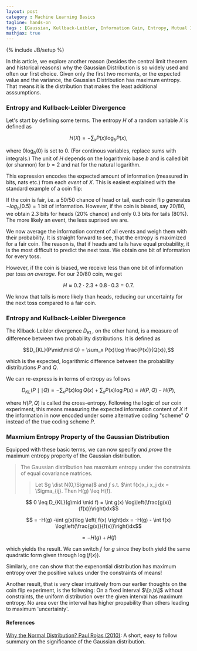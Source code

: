 ```yaml
---
layout: post
category : Machine Learning Basics
tagline: hands-on
tags : [Gaussian, Kullback-Leibler, Information Gain, Entropy, Mutual Information]
mathjax: true
---
```

{% include JB/setup %}

In this article, we explore another reason (besides the central limit theorem and historical reasons) why the Gaussian Distribution is so widely used and often our first choice.
Given only the first two moments, or the expected value and the variance, the Gaussian Distribution has maximum entropy. That means it is the distribution that makes the least additional asssumptions.

### Entropy and Kullback-Leibler Divergence

Let's start by defining some terms. The entropy $H$ of a random variable $X$ is defined as 

$$H(X) = -\sum_x P(x)\log_b P(x),$$

where $0 \log_b(0)$ is set to $0$. (For continous variables, replace sums with integrals.)
The unit of $H$ depends on the logarithmic base $b$ and is called bit (or shannon) for $b=2$ and nat for the natural logarithm.

This expression encodes the expected amount of information (measured in bits, nats etc.) from each _event_ of $X$. This is easiest explained with the standard example of a coin flip:

If the coin is fair, i.e. a 50/50 chance of head or tail, each coin flip generates $-log_b(0.5) = 1$ bit of information. However, if the coin is biased, say 20/80, we obtain $2.3$ bits for heads (20% chance) and only $0.3$ bits for tails (80%).
The more likely an event, the less suprised we are. 

We now average the information content of all events and weigh them with their probability. 
It is straight forward to see, that the entropy is maximized for a fair coin. The reason is, that if heads and tails have equal probability, it is the most difficult to predict the next toss. We obtain one bit of information for every toss.

However, if the coin is biased, we receive less than one bit of information per toss _on average_. For our 20/80 coin, we get 

$$H \approx 0.2 \cdot 2.3 + 0.8 \cdot 0.3 = 0.7.$$

We know that tails is more likely than heads, reducing our uncertainty for the next toss compared to a fair coin.

### Entropy and Kullback-Leibler Divergence

The Kllback-Leibler divergence $D_{KL}$, on the other hand, is a measure of difference between two probability distributions. It is defined as

$$D_{KL}(P\mid\mid Q) = \sum_x P(x)\log \frac{P(x)}{Q(x)},$$

which is the expected, logarithmic difference between the probability distributions $P$ and $Q$.

We can re-express is in terms of entropy as follows

$$D_{KL}(P\mid\mid Q) = - \sum_x P(x)\log Q(x) + \sum_x P(x)\log P(x) = H(P,Q) - H(P),$$

where $H(P,Q)$ is called the cross-entropy. Following the logic of our coin experiment, this means measuring the expected information content of $X$ if the information in now encoded under some alternative coding "scheme" $Q$ instead of the true coding scheme $P$.

### Maxmium Entropy Property of the Gaussian Distribution

Equipped with these basic terms, we can now specify _and prove_ the maximum entropy property of the Gaussian distribution.


> The Gaussian distribution has maxmium entropy under the constraints of equal covariance matrices. 
>> Let $g \dist N(0,\Sigma)$ and $f$ s.t. $\int f(x)x_i x_j dx = \Sigma_{ij}. Then H(g) \leq H(f).

$$ 0 \leq D_{KL}(g\mid \mid f) = \int g(x) \log\left(\frac{g(x)}{f(x)}\right)dx$$

$$ = -H(g) -\int g(x)\log \left( f(x) \right)dx = -H(g) - \int f(x) \log\left(\frac{g(x)}{f(x)}\right)dx$$

$$=- H(g) + H(f) $$

which yields the result. We can switch $f$ for $g$ since they both yield the same quadratic form given through $\log \left( f(x) \right)$.

Similarly, one can show that the expenontial distribution has maximum entropy over the positive values under the constraints of means!

Another result, that is very clear intuitively from our earlier thoughts on the coin flip experiment, is the follwoing: On a fixed interval $\[a,b\]$ without constraints, the uniform distribution over the given interval has maximum entropy. No area over the interval has higher propability than others leading to maximum 'uncertainty'.

#### References
[Why the Normal Distribution? Paul Rojas (2010)](http://www.inf.fu-berlin.de/inst/ag-ki/rojas_home/documents/tutorials/Gaussian-distribution.pdf): A short, easy to follow summary on the significance of the Gaussian distribution.
